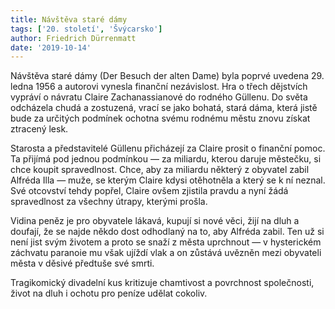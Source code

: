 ```yaml
---
title: Návštěva staré dámy
tags: ['20. století', 'Švýcarsko']
author: Friedrich Dürrenmatt
date: '2019-10-14'
---
```


Návštěva staré dámy (Der Besuch der alten Dame) byla poprvé uvedena 29. ledna 1956 a autorovi vynesla finanční nezávislost. Hra o třech dějstvích vypráví o návratu Claire Zachanassianové do rodného Güllenu. Do světa odcházela chudá a zostuzená, vrací se jako bohatá, stará dáma, která jistě bude za určitých podmínek ochotna svému rodnému městu znovu získat ztracený lesk.

Starosta a představitelé Güllenu přicházejí za Claire prosit o finanční pomoc. Ta přijímá pod jednou podmínkou — za miliardu, kterou daruje městečku, si chce koupit spravedlnost. Chce, aby za miliardu některý z obyvatel zabil Alfréda Illa — muže, se kterým Claire kdysi otěhotněla a který se k ní neznal. Své otcovství tehdy popřel, Claire ovšem zjistila pravdu a nyní žádá spravedlnost za všechny útrapy, kterými prošla.

Vidina peněz je pro obyvatele lákavá, kupují si nové věci, žijí na dluh a doufají, že se najde někdo dost odhodlaný na to, aby Alfréda zabil. Ten už si není jist svým životem a proto se snaží z města uprchnout — v hysterickém záchvatu paranoie mu však ujíždí vlak a on zůstává uvězněn mezi obyvateli města v děsivé předtuše své smrti.

Tragikomický divadelní kus kritizuje chamtivost a povrchnost společnosti, život na dluh i ochotu pro peníze udělat cokoliv.

